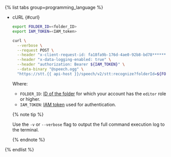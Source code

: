 {% list tabs group=programming_language %}

- cURL {#curl}

  ```bash
  export FOLDER_ID=<folder_ID>
  export IAM_TOKEN=<IAM_token>

  curl \
    --verbose \
    --request POST \
    --header "x-client-request-id: fa18fa9b-176d-4ae0-92b8-bd78********" \
    --header "x-data-logging-enabled: true" \
    --header "authorization: Bearer ${IAM_TOKEN}" \
    --data-binary "@speech.ogg" \
    "https://stt.{{ api-host }}/speech/v2/stt:recognize?folderId=${FOLDER_ID}"
  ```

  Where:

  * `FOLDER_ID`: [ID of the folder](../../resource-manager/operations/folder/get-id.md) for which your account has the `editor` role or higher.
  * `IAM_TOKEN`: [IAM token](../../iam/operations/iam-token/create.md) used for authentication.

  {% note tip %}

  Use the `-v` or `--verbose` flag to output the full command execution log to the terminal.

  {% endnote %}

{% endlist %}